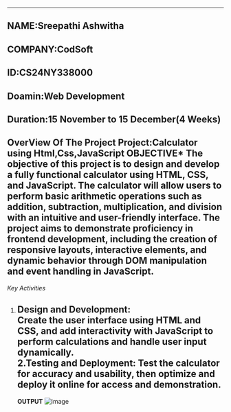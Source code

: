 ---------------------------------------------
**NAME**:Sreepathi Ashwitha
---------------------------------------
**COMPANY**:CodSoft
--------------------------------------
**ID**:CS24NY338000
-----------------------------------------
**Doamin**:Web Development
-----------------------------------------------------
**Duration**:15 November to 15 December(4 Weeks)
----------------------------------------------------------------------------------------------------------------------------------------------------------------------------------------------------------------------------------------------
OverView Of The Project
Project:Calculator using Html,Css,JavaScript
**OBJECTIVE***
The objective of this project is to design and develop a fully functional calculator using HTML, CSS, and JavaScript. The calculator will allow users to perform basic arithmetic operations such as addition, subtraction, multiplication, and division with an intuitive and user-friendly interface. The project aims to demonstrate proficiency in frontend development, including the creation of responsive layouts, interactive elements, and dynamic behavior through DOM manipulation and event handling in JavaScript.
-------------------------------------------------------------------------------------------------------------------------------------------------------------------------------------------------------------------------------------------------
*Key Activities*
1. Design and Development:  
   Create the user interface using HTML and CSS, and add interactivity with JavaScript to perform calculations and handle user input dynamically.  
2.Testing and Deployment: 
Test the calculator for accuracy and usability, then optimize and deploy it online for access and demonstration.
   ----------------------------------------------------------------------------------------------------------------------------------------------------------------------------------------------------------------------
   **OUTPUT**
   ![image](https://github.com/user-attachments/assets/edadbca0-3af1-4db3-a2e5-473d8a334b3d)
